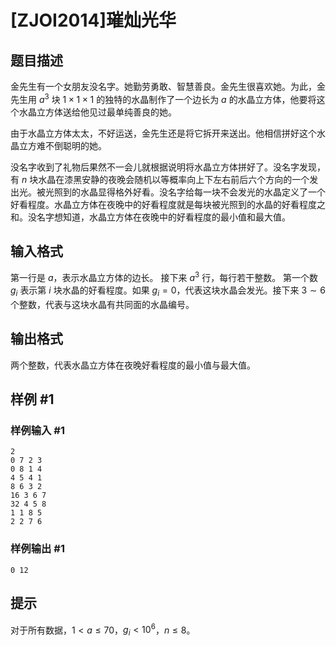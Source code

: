# [ZJOI2014]璀灿光华

## 题目描述

金先生有一个女朋友没名字。她勤劳勇敢、智慧善良。金先生很喜欢她。为此，金先生用 $a^3$ 块 $1\times 1 \times 1$ 的独特的水晶制作了一个边长为 $a$ 的水晶立方体，他要将这个水晶立方体送给他见过最单纯善良的她。

由于水晶立方体太太，不好运送，金先生还是将它拆开来送出。他相信拼好这个水晶立方难不倒聪明的她。

没名字收到了礼物后果然不一会儿就根据说明将水晶立方体拼好了。没名字发现，有 $n$ 块水晶在漆黑安静的夜晚会随机以等概率向上下左右前后六个方向的一个发出光。被光照到的水晶显得格外好看。没名字给每一块不会发光的水晶定义了一个好看程度。水晶立方体在夜晚中的好看程度就是每块被光照到的水晶的好看程度之和。没名字想知道，水晶立方体在夜晚中的好看程度的最小值和最大值。

## 输入格式

第一行是 $a$，表示水晶立方体的边长。
接下来 $a^3$ 行，每行若干整数。
第一个数 $g_i$ 表示第 $i$ 块水晶的好看程度。如果 $g_i=0$，代表这块水晶会发光。接下来 $3\sim 6$ 个整数，代表与这块水晶有共同面的水晶编号。

## 输出格式

两个整数，代表水晶立方体在夜晚好看程度的最小值与最大值。

## 样例 #1

### 样例输入 #1
```
2
0 7 2 3
0 8 1 4
4 5 4 1
8 6 3 2
16 3 6 7
32 4 5 8
1 1 8 5
2 2 7 6
```

### 样例输出 #1

```
0 12
```

## 提示

对于所有数据，$1<a\leq 70$，$g_i<10^6$，$n\leq 8$。

